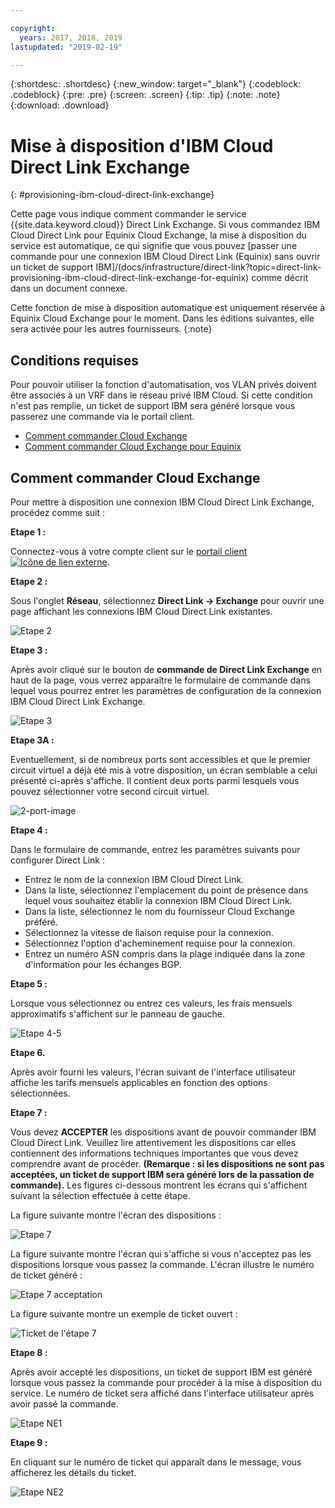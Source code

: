 ```yaml
---

copyright:
  years: 2017, 2018, 2019
lastupdated: "2019-02-19"

---
```


{:shortdesc: .shortdesc}
{:new_window: target="_blank"}
{:codeblock: .codeblock}
{:pre: .pre}
{:screen: .screen}
{:tip: .tip}
{:note: .note}
{:download: .download}

# Mise à disposition d'IBM Cloud Direct Link Exchange
{: #provisioning-ibm-cloud-direct-link-exchange}

Cette page vous indique comment commander le service {{site.data.keyword.cloud}} Direct Link Exchange. Si vous commandez IBM Cloud Direct Link pour Equinix Cloud Exchange, la mise à disposition du service est automatique, ce qui signifie que vous pouvez [passer une commande pour une connexion IBM Cloud Direct Link (Equinix) sans ouvrir un ticket de support IBM]/(docs/infrastructure/direct-link?topic=direct-link-provisioning-ibm-cloud-direct-link-exchange-for-equinix) comme décrit dans un document connexe. 

Cette fonction de mise à disposition automatique est uniquement réservée à Equinix Cloud Exchange pour le moment. Dans les éditions suivantes, elle sera activée pour les autres fournisseurs. {:note}

## Conditions requises

Pour pouvoir utiliser la fonction d'automatisation, vos VLAN privés doivent être associés à un VRF dans le réseau privé IBM Cloud. Si cette condition n'est pas remplie, un ticket de support IBM sera généré lorsque vous passerez une commande via le portail client.

 * [Comment commander Cloud Exchange](#how-to-order-cloud-exchange)
 * [Comment commander Cloud Exchange pour Equinix](/docs/infrastructure/direct-link?topic=direct-link-provisioning-ibm-cloud-direct-link-exchange-for-equinix)

## Comment commander Cloud Exchange

Pour mettre à disposition une connexion IBM Cloud Direct Link Exchange, procédez comme suit :

**Etape 1 :**

Connectez-vous à votre compte client sur le [portail client ![Icône de lien externe](../../icons/launch-glyph.svg "Icône de lien externe")](https://control.softlayer.com/).

**Etape 2 :**

Sous l'onglet **Réseau**, sélectionnez **Direct Link -> Exchange** pour ouvrir une page affichant les connexions IBM Cloud Direct Link existantes.

![Etape 2](/images/Equinix-Step2.png)

**Etape 3 :**

Après avoir cliqué sur le bouton de **commande de Direct Link Exchange** en haut de la page, vous verrez apparaître le formulaire de commande dans lequel vous pourrez entrer les paramètres de configuration de la connexion IBM Cloud Direct Link Exchange.

![Etape 3](/images/Equinix-Step3.png)

**Etape 3A :**

Eventuellement, si de nombreux ports sont accessibles et que le premier circuit virtuel a déjà été mis à votre disposition, un écran semblable a celui présenté ci-après s'affiche. Il contient deux ports parmi lesquels vous pouvez sélectionner votre second circuit virtuel.

![2-port-image](/images/exchange-2-ports-image.png)

**Etape 4 :**

Dans le formulaire de commande, entrez les paramètres suivants pour configurer Direct Link :
  * Entrez le nom de la connexion IBM Cloud Direct Link.
  * Dans la liste, sélectionnez l'emplacement du point de présence dans lequel vous souhaitez établir la connexion IBM Cloud Direct Link.
  * Dans la liste, sélectionnez le nom du fournisseur Cloud Exchange préféré.
  * Sélectionnez la vitesse de liaison requise pour la connexion.
  * Sélectionnez l'option d'acheminement requise pour la connexion.
  * Entrez un numéro ASN compris dans la plage indiquée dans la zone d'information pour les échanges BGP.

**Etape 5 :**

Lorsque vous sélectionnez ou entrez ces valeurs, les frais mensuels approximatifs s'affichent sur le panneau de gauche.

![Etape 4-5](/images/Equinix-Step4-5.png)

**Etape 6.**

Après avoir fourni les valeurs, l'écran suivant de l'interface utilisateur affiche les tarifs mensuels applicables en fonction des options sélectionnées.

**Etape 7 :**

Vous devez **ACCEPTER** les dispositions avant de pouvoir commander IBM Cloud Direct Link. Veuillez lire attentivement les dispositions car elles contiennent des informations techniques importantes que vous devez comprendre avant de procéder. **(Remarque : si les dispositions ne sont pas acceptées, un ticket de support IBM sera généré lors de la passation de commande).** Les figures ci-dessous montrent les écrans qui s'affichent suivant la sélection effectuée à cette étape.

La figure suivante montre l'écran des dispositions :

![Etape 7](images/Equinix-Step7.png)

La figure suivante montre l'écran qui s'affiche si vous n'acceptez pas les dispositions lorsque vous passez la commande. L'écran illustre le numéro de ticket généré :

![Etape 7 acceptation](/images/Equinix-Step7-NoAgree.png)

La figure suivante montre un exemple de ticket ouvert :

![Ticket de l'étape 7](/images/Equinix-Step7-NoAgree-Ticket.png)

**Etape 8 :**

Après avoir accepté les dispositions, un ticket de support IBM est généré lorsque vous passez la commande pour procéder à la mise à disposition du service. Le numéro de ticket sera affiché dans l'interface utilisateur après avoir passé la commande. 

![Etape NE1](/images/Non-Equinix-Step1.png)

**Etape 9 :**

En cliquant sur le numéro de ticket qui apparaît dans le message, vous afficherez les détails du ticket.

![Etape NE2](/images/Non-Equinix-Step2.png)
